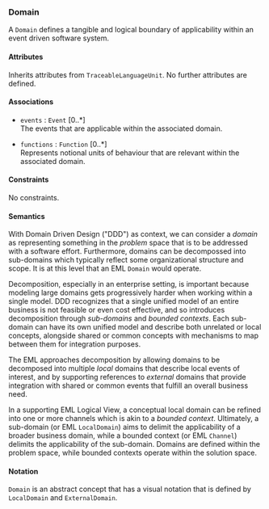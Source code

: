 ### Domain

A `Domain` defines a tangible and logical boundary of applicability within an event driven software system.

#### Attributes

Inherits attributes from `TraceableLanguageUnit`. No further attributes are defined.

#### Associations

- `events` : `Event` [0..*]  
The events that are applicable within the associated domain.

- `functions` : `Function` [0..*]  
Represents notional units of behaviour that are relevant within the associated domain.

#### Constraints

No constraints.

#### Semantics

With Domain Driven Design ("DDD") as context, we can consider a _domain_ as representing something in the _problem_ space that is to be addressed with a software effort. Furthermore, domains can be decompossed into sub-domains which typically reflect some organizational structure and scope. It is at this level that an EML `Domain` would operate.

Decomposition, especially in an enterprise setting, is important because modeling large domains gets progressively harder when working within a single model. DDD recognizes that a single unified model of an entire business is not feasible or even cost effective, and so introduces decomposition through _sub-domains_ and _bounded contexts_. Each sub-domain can have its own unified model and describe both unrelated or local concepts, alongside shared or common concepts with mechanisms to map between them for integration purposes.

The EML approaches decomposition by allowing domains to be decomposed into multiple _local_ domains that describe local events of interest, and by supporting references to _external_ domains that provide integration with shared or common events that fulfill an overall business need.

In a supporting EML Logical View, a conceptual local domain can be refined into one or more channels which is akin to a _bounded context_. Ultimately, a sub-domain (or EML `LocalDomain`) aims to delimit the applicability of a broader business domain, while a bounded context (or EML `Channel`) delimits the applicability of the sub-domain. Domains are defined within the problem space, while bounded contexts operate within the solution space.

#### Notation

`Domain` is an abstract concept that has a visual notation that is defined by `LocalDomain` and `ExternalDomain`.
